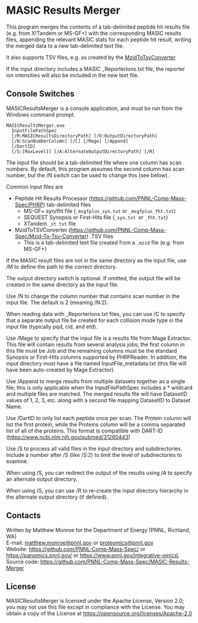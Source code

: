 # MASIC Results Merger

This program merges the contents of a tab-delimited peptide hit results file 
(e.g. from X!Tandem or MS-GF+) with the corresponding MASIC results files, 
appending the relevant MASIC stats for each peptide hit result, writing the 
merged data to a new tab-delimited text file. 

It also supports TSV files, e.g. as created by the 
[MzidToTsvConverter](https://github.com/PNNL-Comp-Mass-Spec/Mzid-To-Tsv-Converter)

If the input directory includes a MASIC _ReporterIons.txt file, 
the reporter ion intensities will also be included in the new text file.

## Console Switches

MASICResultsMerger is a console application, and must be run from the Windows command prompt.

```
MASICResultsMerger.exe 
  InputFilePathSpec 
  [/M:MASICResultsDirectoryPath] [/O:OutputDirectoryPath]
  [/N:ScanNumberColumn] [/C] [/Mage] [/Append]
  [/DartID]
  [/S:[MaxLevel]] [/A:AlternateOutputDirectoryPath] [/R]
```

The input file should be a tab-delimited file where one column has scan numbers.
By default, this program assumes the second column has scan number, but the /N
switch can be used to change this (see below).

Common input files are
* Peptide Hit Results Processor (https://github.com/PNNL-Comp-Mass-Spec/PHRP) tab-delimited files
  * MS-GF+ syn/fht file (`_msgfplus_syn.txt` or `_msgfplus_fht.txt`)
  * SEQUEST Synopsis or First-Hits file (`_syn.txt `or `_fht.txt`)
  * XTandem `_xt.txt` file
* MzidToTSVConverter (https://github.com/PNNL-Comp-Mass-Spec/Mzid-To-Tsv-Converter) .TSV files
  * This is a tab-delimited text file created from a `.mzid` file (e.g. from MS-GF+)

If the MASIC result files are not in the same directory as the input file, use /M 
to define the path to the correct directory. 

The output directory switch is optional.  If omitted, the output file will be 
created in the same directory as the input file. 

Use /N to change the column number that contains scan number in the input file.
The default is 2 (meaning /N:2).

When reading data with _ReporterIons.txt files, you can use /C to specify that a 
separate output file be created for each collision mode type in the input file 
(typically pqd, cid, and etd).

Use /Mage to specify that the input file is a results file from Mage Extractor.
This file will contain results from several analysis jobs; the first column in 
this file must be Job and the remaining columns must be the standard Synopsis or 
First-Hits columns supported by PHRPReader.  In addition, the input directory must
have a file named InputFile_metadata.txt (this file will have been auto-created 
by Mage Extractor).

Use /Append to merge results from multiple datasets together as a single file; 
this is only applicable when the InputFilePathSpec includes a * wildcard and 
multiple files are matched. The merged results file will have DatasetID values of 
1, 2, 3, etc. along with a second file mapping DatasetID to Dataset Name.

Use /DartID to only list each peptide once per scan. The Protein column will list
the first protein, while the Proteins column will be a comma separated list of
all of the proteins. This format is compatible with DART-ID
(https://www.ncbi.nlm.nih.gov/pubmed/31260443)

Use /S to process all valid files in the input directory and subdirectories. 
Include a number after /S (like /S:2) to limit the level of subdirectories to examine.

When using /S, you can redirect the output of the results using /A to specify an alternate output directory.

When using /S, you can use /R to re-create the input directory hierarchy in the alternate output directory (if defined).


## Contacts

Written by Matthew Monroe for the Department of Energy (PNNL, Richland, WA) \
E-mail: matthew.monroe@pnnl.gov or proteomics@pnnl.gov\
Website: https://github.com/PNNL-Comp-Mass-Spec/ or https://panomics.pnnl.gov/ or https://www.pnnl.gov/integrative-omics\
Source code: https://github.com/PNNL-Comp-Mass-Spec/MASIC-Results-Merger

## License

MASICResultsMerger is licensed under the Apache License, Version 2.0; you may not use this 
file except in compliance with the License.  You may obtain a copy of the 
License at https://opensource.org/licenses/Apache-2.0
